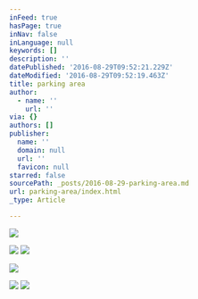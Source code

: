 ```yaml
---
inFeed: true
hasPage: true
inNav: false
inLanguage: null
keywords: []
description: ''
datePublished: '2016-08-29T09:52:21.229Z'
dateModified: '2016-08-29T09:52:19.463Z'
title: parking area
author:
  - name: ''
    url: ''
via: {}
authors: []
publisher:
  name: ''
  domain: null
  url: ''
  favicon: null
starred: false
sourcePath: _posts/2016-08-29-parking-area.md
url: parking-area/index.html
_type: Article

---
```

![](https://the-grid-user-content.s3-us-west-2.amazonaws.com/2a0dcbb0-53fb-4e02-9e1b-e66dd8dc225d.jpg)

  
![](https://the-grid-user-content.s3-us-west-2.amazonaws.com/c6486992-e2b4-4182-96a8-0c58e3c67dfb.jpg)
![](https://the-grid-user-content.s3-us-west-2.amazonaws.com/52f479b7-be15-4d14-a1a4-bbb7f0aa1b89.jpg)

  
![](https://the-grid-user-content.s3-us-west-2.amazonaws.com/223c7230-0504-48a2-90c8-7159e423641f.jpg)

  
![](https://the-grid-user-content.s3-us-west-2.amazonaws.com/46314d71-1744-4d78-9953-32b4188b871d.jpg)
![](https://the-grid-user-content.s3-us-west-2.amazonaws.com/b9fda19e-c6c3-4679-b7e4-b033d1adfc0f.jpg)